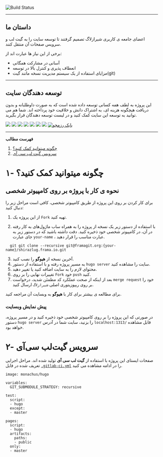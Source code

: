![Build Status](https://gitlab.com/shirazlug/shirazlug.gitlab.io/badges/master/build.svg)

---
## داستان ما

 اعضای جامعه ی کاربری شیرازلاگ تصمیم گرفتند تا توسعه سایت را
 به گیت لب و سرویس صفحات آن منتقل کنند.

برخی از این نیاز ها عبارت اند از:

- آسانی در مشارکت همگانی
- انعطاف پذیری و کنترل بالا در توسعه
- مزایای استفاده از یک سیستم مدیریت نسخه مانند گیت(git)


---
## توسعه دهندگان سایت

 این پروژه به لطف همه کسانی توسعه داده شده است که به صورت داوطلبانه و بدون دریافت هیچگونه هزینه ای، به اشتراک دانش و خلاقیت خود پرداخته اند. شما هم می توانید به توسعه این سایت کمک کنید و در لیست توسعه دهندگان قرار بگیرید.

<a href="https://shirazlug.ir/members/behzadi/" target="_blank"><img src="https://shirazlug.ir/img/team/behzadi.svg"></a>
<a href="https://shirazlug.ir/members/khozaei/" target="_blank"><img src="https://shirazlug.ir/img/team/khozaei.svg"></a>
<a href="https://shirazlug.ir/members/mirshaei/" target="_blank"><img src="https://shirazlug.ir/img/team/mirshaei.svg"></a>
<a href="https://shirazlug.ir/members/nezam/" target="_blank"><img src="https://shirazlug.ir/img/team/nezam.svg"></a>
<a href="https://shirazlug.ir/members/nikkhah/" target="_blank"><img src="https://shirazlug.ir/img/team/nikkhah.svg"></a>
<a href="https://shirazlug.ir/members/barzegar/" target="_blank"><img src="https://shirazlug.ir/img/team/barzegar.svg"></a>
<a href="https://shirazlug.ir/members/beyzavi/" target="_blank"><img src="https://shirazlug.ir/img/team/beyzavi.svg"></a>
<a href="https://shirazlug.ir/members/razmjoo/" target="_blank"><img src="https://shirazlug.ir/img/team/razmjoo.svg" alt="بابک رزمجو"/></a>

---

<!-- START doctoc generated TOC please keep comment here to allow auto update -->
<!-- DON'T EDIT THIS SECTION, INSTEAD RE-RUN doctoc TO UPDATE -->
**فهرست مطالب** 

1. [چگونه میتوانید کمک کنید؟](#%DA%86%DA%AF%D9%88%D9%86%D9%87-%D9%85%DB%8C%D8%AA%D9%88%D8%A7%D9%86%DB%8C%D8%AF-%DA%A9%D9%85%DA%A9-%DA%A9%D9%86%DB%8C%D8%AF%D8%9F)
2. [سرویس گیت لب سی آی](#%D8%B3%D8%B1%D9%88%DB%8C%D8%B3-%DA%AF%DB%8C%D8%AA-%D9%84%D8%A8-%D8%B3%DB%8C-%D8%A2%DB%8C)

<!-- END doctoc generated TOC please keep comment here to allow auto update -->


# ۱- چگونه میتوانید کمک کنید؟

## نحوه ی کار با پروژه بر روی کامپیوتر شخصی
برای کار کردن بر روی این پروژه از طریق کامپیوتر شخصی، کافی است مراحل زیر را دنبال کنید:
  
1. از این پروژه یک 
`Fork`
 تهیه کنید.

2. با استفاده از دستور زیر یک نسخه از پروژه را به همراه ساب ماژول‌های به کار رفته در آن، در کامپیوتر شخصی خود ذخیره کنید. دقت داشته باشید که در دستور زیر به جای عبارت
 `your-name`
 ، عبارت مناسب را قرار دهید.
 ```
   git git clone --recursive git@framagit.org:{your-name}/shirazlug.frama.io.git
```
3. آخرین نسخه از **هیوگو** را نصب کنید.
4. به مسیر پروژه رفته و با استفاده از دستور
`hugo server`
سایت را مشاهده کنید.
5. محتوای لازم را به سایت اضافه کنید یا تغییر دهید.
6. تغییرات نهایی را بر روی 
`Fork`
 خود 
`push`
کنید.
7. بعد از اینکه از صحت عملکرد کد مطمئن شدید، درخواست
`merge request`
خود را بر روی ریپوزیتوری اصلی
`شیرازلاگ`
ارسال کنید.


برای مطالعه ی بیشتر برای کار با **هیوگو** به وبسایت آن مراجعه کنید. 

### پیش نمایش وبسایت

در صورتی که این پروژه را بر روی کامپیوتر شخصی خود ذخیره کنید و در مسیر پروژه، دستور
`hugo server`
را بزنید، سایت شما در آدرس
`localhost:1313/`
قابل مشاهده خواهد بود.

# ۲- سرویس گیت‌لب سی‌آی

صفحات ایستای این پروژه با استفاده از 
**گیت لب سی آی**
تولید شده اند. مراحل اجرایی تعریف شده در فایل 
[`.gitlab-ci.yml`](.gitlab-ci.yml)
را در ادامه مشاهده می کنید.

<div dir="ltr">
    
    image: monachus/hugo

    variables:
      GIT_SUBMODULE_STRATEGY: recursive

    test:
      script:
      - hugo
      except:
      - master

    pages:
      script:
      - hugo
      artifacts:
        paths:
        - public
      only:
      - master
